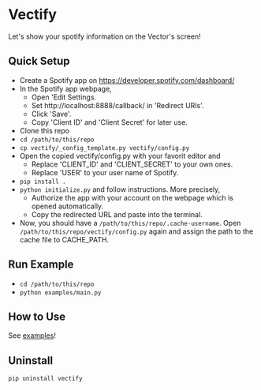 # Vectify
Let's show your spotify information on the Vector's screen!

## Quick Setup
- Create a Spotify app on https://developer.spotify.com/dashboard/
- In the Spotify app webpage,
    - Open 'Edit Settings.
    - Set http://localhost:8888/callback/ in 'Redirect URIs'.
    - Click 'Save'.
    - Copy 'Client ID' and 'Client Secret' for later use.
- Clone this repo
- `cd /path/to/this/repo`
- `cp vectify/_config_template.py vectify/config.py`
- Open the copied vectify/config.py with your favorit editor and
    - Replace 'CLIENT_ID' and 'CLIENT_SECRET' to your own ones.
    - Replace 'USER' to your user name of Spotify.
- `pip install .`
- `python initialize.py` and follow instructions. More precisely,
    - Authorize the app with your account on the webpage which is opened automatically.
    - Copy the redirected URL and paste into the terminal.
- Now, you should have a `/path/to/this/repo/.cache-username`. Open `/path/to/this/repo/vectify/config.py` again and assign the path to the cache file to CACHE_PATH.

## Run Example
- `cd /path/to/this/repo`
- `python examples/main.py`

## How to Use
See [examples](https://github.com/ryosakagami/vectify/tree/master/examples)!

## Uninstall
`pip uninstall vectify`